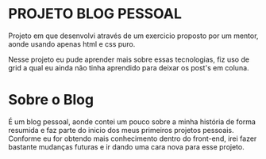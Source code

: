 # PROJETO BLOG PESSOAL

Projeto em que desenvolvi através de um exercicio proposto por um mentor, aonde usando apenas html e css puro.  

Nesse projeto eu pude aprender mais sobre essas tecnologias, fiz uso de grid a qual eu ainda não tinha aprendido para deixar os post's em coluna.

# Sobre o Blog
  É um blog pessoal, aonde contei um pouco sobre a minha história de forma resumida e faz parte do inicio dos meus primeiros projetos pessoais. Conforme eu for obtendo mais conhecimento dentro do front-end, irei fazer bastante mudanças futuras e ir dando uma cara nova para esse projeto.


